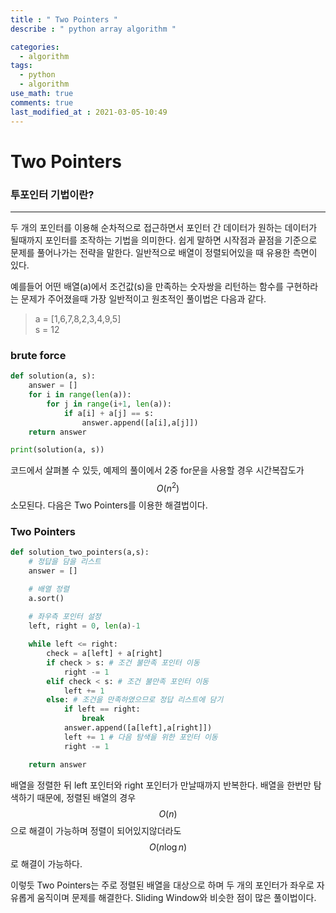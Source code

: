 ```yaml
---
title : " Two Pointers "
describe : " python array algorithm "

categories:
  - algorithm
tags:
  - python
  - algorithm
use_math: true
comments: true
last_modified_at : 2021-03-05-10:49
---
```


Two Pointers
===

### 투포인터 기법이란?
---
 두 개의 포인터를 이용해 순차적으로 접근하면서 포인터 간 데이터가 원하는 데이터가 될때까지 포인터를 조작하는 기법을 의미한다. 쉽게 말하면 시작점과 끝점을 기준으로 문제를 풀어나가는 전략을 말한다. 일반적으로 배열이 정렬되어있을 때 유용한 측면이 있다.   


 예를들어 어떤 배열(a)에서 조건값(s)을 만족하는 숫자쌍을 리턴하는 함수를 구현하라는 문제가 주어졌을때 가장 일반적이고 원초적인 풀이법은 다음과 같다. 

> a = [1,6,7,8,2,3,4,9,5]  
> s = 12

### brute force
``` python
def solution(a, s):
    answer = []
    for i in range(len(a)):
        for j in range(i+1, len(a)):
            if a[i] + a[j] == s:
                answer.append([a[i],a[j]])
    return answer

print(solution(a, s))
```

코드에서 살펴볼 수 있듯, 예제의 풀이에서 2중 for문을 사용할 경우 시간복잡도가 $$O(n^2)$$ 소모된다. 다음은 Two Pointers를 이용한 해결법이다. 


### Two Pointers
``` python
def solution_two_pointers(a,s):
    # 정답을 담을 리스트
    answer = []

    # 배열 정렬
    a.sort()
    
    # 좌우측 포인터 설정
    left, right = 0, len(a)-1

    while left <= right:
        check = a[left] + a[right]
        if check > s: # 조건 불만족 포인터 이동
            right -= 1
        elif check < s: # 조건 불만족 포인터 이동
            left += 1
        else: # 조건을 만족하였으므로 정답 리스트에 담기
            if left == right:
                break
            answer.append([a[left],a[right]])
            left += 1 # 다음 탐색을 위한 포인터 이동 
            right -= 1

    return answer
```

배열을 정렬한 뒤 left 포인터와 right 포인터가 만날때까지 반복한다. 배열을 한번만 탐색하기 때문에, 정렬된 배열의 경우 $$O(n)$$으로 해결이 가능하며 정렬이 되어있지않더라도 $$O(n\log{}n)$$로 해결이 가능하다. 

이렇듯 Two Pointers는 주로 정렬된 배열을 대상으로 하며 두 개의 포인터가 좌우로 자유롭게 움직이며 문제를 해결한다. Sliding Window와 비슷한 점이 많은 풀이법이다. 

